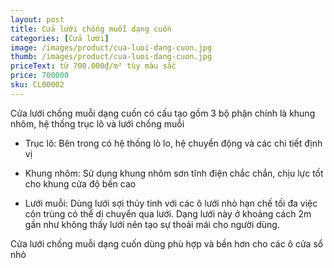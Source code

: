 ```yaml
---
layout: post
title: Cửa lưới chống muỗi dạng cuốn
categories: [Cửa lưới]
image: /images/product/cua-luoi-dang-cuon.jpg
thumb: /images/product/cua-luoi-dang-cuon.jpg
priceText: từ 700.000₫/m² tùy màu sắc
price: 700000
sku: CL00002
---
```


Cửa lưới chống muỗi dạng cuốn có cấu tạo gồm 3 bộ phận chính là khung nhôm, hệ thống trục lô và lưới chống muỗi

- Trục lô: Bên trong có hệ thống lò lo, hệ chuyển động và các chi tiết định vị

- Khung nhôm: Sử dụng khung nhôm sơn tĩnh điện chắc chắn, chịu lực tốt cho khung cửa độ bền cao

- Lưới muỗi: Dùng lưới sợi thủy tinh với các ô lưới nhỏ hạn chế tối đa việc côn trùng có thể di chuyển qua lưới. Dạng lưới này ở khoảng cách 2m gần như không thấy lưới nên tạo sự thoải mái cho người dùng.

Cửa lưới chống muỗi dạng cuốn dùng phù hợp và bền hơn cho các ô cửa sổ nhỏ
